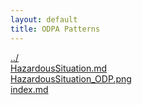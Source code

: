```yaml
---
layout: default
title: ODPA Patterns
---
```

  
[../](../)  
[HazardousSituation.md](./HazardousSituation.md)  
[HazardousSituation_ODP.png](./HazardousSituation_ODP.png)  
[index.md](./index.md)  
